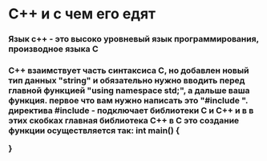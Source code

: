 <h1>C++ и с чем его едят</h1>
<h3>Язык с++ - это высоко уровневый язык программирования, производное языка С</h3>
<h3>С++ взаимствует часть синтаксиса С, но добавлен новый тип данных "string" и обязательно нужно вводить перед главной функцией "using namespace std;", а дальше ваша функция.
  первое что вам нужно написать это "#include <iostream>".
  директива #include - подключает библиотеки С и С++
  и в в этих скобках главная библиотека С++ в С это <stdio.h>
  создание функции осуществляется так:
  int main() {
    
  }
  
